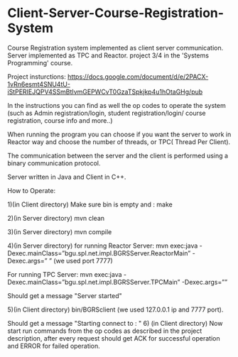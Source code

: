 # Client-Server-Course-Registration-System
Course Registration system implemented as client server communication. Server implemented as TPC and Reactor. project 3/4 in the 'Systems Programming' course.

Project insturctions:
https://docs.google.com/document/d/e/2PACX-1vRn6esmt4SNU4tU-iStPERIEJQPV4SSmBtIvmGEPWCvT0GzaTSpkjkp4u1hOtaGHg/pub

In the instructions you can find as well the op codes to operate the system (such as Admin registration/login, student registration/login/ course registration, course info and more..)

When running the program you can choose if you want the server to work in Reactor way and choose the number of threads, or TPC( Thread Per Client).

The communication between the server and the client is performed using a binary communication protocol.

Server written in Java and Client in C++.

How to Operate:

1)(in Client directory) Make sure bin is empty and : make

2)(in Server directory) mvn clean

3)(in Server directory) mvn compile

4)(in Server directory) for running Reactor Server: mvn exec:java -Dexec.mainClass=”bgu.spl.net.impl.BGRSServer.ReactorMain” -Dexec.args=”<port> <No of threads>” (we used port 7777)

For running TPC Server: mvn exec:java -Dexec.mainClass=”bgu.spl.net.impl.BGRSServer.TPCMain” -Dexec.args=”<port>”

Should get a message "Server started"

5)(in Client directory) bin/BGRSclient <ip> <port> (we used 127.0.0.1 ip and 7777 port).

Should get a message "Starting connect to <ip>:<port> "
6) (in Client directory) Now start run commands from the op codes as described in the project description, after every request should get ACK <opcode> for successful operation and ERROR <opcode> for failed operation.
